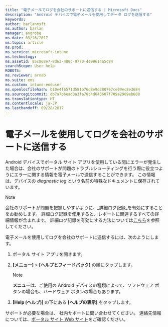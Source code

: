```yaml
---
title: "電子メールでログを会社のサポートに送信する | Microsoft Docs"
description: "Android デバイスで電子メールを使用してデータ ログを送信する"
keywords: 
author: barlanmsft
ms.author: barlan
manager: angrobe
ms.date: 03/16/2017
ms.topic: article
ms.prod: 
ms.service: microsoft-intune
ms.technology: 
ms.assetid: 85c868e7-8d63-480c-9770-4e99614a5c94
searchScope: User help
ROBOTS: 
ms.reviewer: arnab
ms.suite: ems
ms.custom: intune-enduser
ms.openlocfilehash: b10e4f6571d581b76d8e9d280767ce09ec8e3684
ms.sourcegitcommit: db7a7bbead3a3fa78c4d643607f709a2909eb608
ms.translationtype: HT
ms.contentlocale: ja-JP
ms.lasthandoff: 09/28/2017
---
```

# <a name="send-logs-to-your-company-support-using-email"></a>電子メールを使用してログを会社のサポートに送信する

Android デバイスでポータル サイト アプリを使用している間にエラーが発生した場合は、会社のサポートが問題のトラブルシューティングを行う際に役立つようにエラーに関する情報を電子メールで送信することができます。 この情報は、デバイスの _diagnostic log_ という名前の特殊なドキュメントに保存されています。

> [!Note]
> 会社のサポートが問題を把握しやすいように、_詳細ログ記録_を有効にすることをお勧めします。 詳細ログ記録を使用すると、レポートに関連するすべての詳細情報が含まれます。 詳細ログ記録を有効にする方法については[こちら](use-verbose-logging-to-help-your-it-administrator-fix-device-issues-android.md)を参照してください。

電子メールを使用してログを会社のサポートに送信するには、次のようにします。

1.  ポータル サイト アプリを開きます。

2.  **[メニュー]** >  **[ヘルプとフィードバック]** の順にタップします。

    > [!NOTE]
    > **メニュー**は、ご使用の Android デバイスの種類によって、ソフトウェア ボタンの場合も、ハードウェア ボタンの場合もあります。

3.  **[Help (ヘルプ)]** の下にある **[ヘルプの表示]** をタップします。

サポートが必要な場合は、 社内サポートに問い合わせてください。 連絡先情報については、[ポータル サイト Web サイト](https://portal.manage.microsoft.com)をご確認ください。

